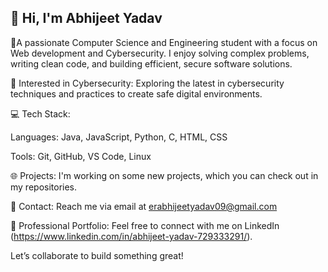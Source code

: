 ## 👋 Hi, I'm Abhijeet Yadav 

👋A passionate Computer Science and Engineering student with a focus on Web development and Cybersecurity. I enjoy solving complex problems, writing clean code, and building efficient, secure software solutions.

🔐 Interested in Cybersecurity: Exploring the latest in cybersecurity techniques and practices to create safe digital environments.

💻 Tech Stack:

Languages: Java, JavaScript, Python, C, HTML, CSS

Tools: Git, GitHub, VS Code, Linux

🌐 Projects: I'm working on some new projects, which you can check out in my repositories.

📧 Contact: Reach me via email at erabhijeetyadav09@gmail.com 

💼 Professional Portfolio: Feel free to connect with me on LinkedIn (https://www.linkedin.com/in/abhijeet-yadav-729333291/).

Let’s collaborate to build something great!


